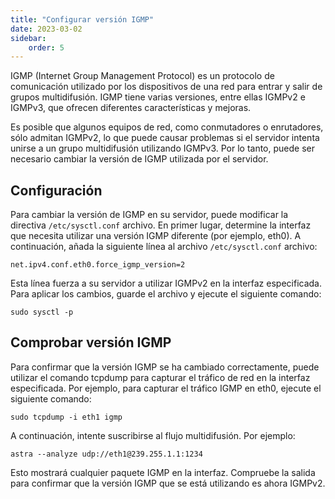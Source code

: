 ```yaml
---
title: "Configurar versión IGMP"
date: 2023-03-02
sidebar:
    order: 5
---
```


IGMP (Internet Group Management Protocol) es un protocolo de comunicación utilizado por los dispositivos de una red para entrar y salir de grupos multidifusión. IGMP tiene varias versiones, entre ellas IGMPv2 e IGMPv3, que ofrecen diferentes características y mejoras.

Es posible que algunos equipos de red, como conmutadores o enrutadores, sólo admitan IGMPv2, lo que puede causar problemas si el servidor intenta unirse a un grupo multidifusión utilizando IGMPv3. Por lo tanto, puede ser necesario cambiar la versión de IGMP utilizada por el servidor.

## Configuración[](/es/misc/tools-and-utilities/configure-igmp-version#configuration)

Para cambiar la versión de IGMP en su servidor, puede modificar la directiva `/etc/sysctl.conf` archivo. En primer lugar, determine la interfaz que necesita utilizar una versión IGMP diferente (por ejemplo, eth0). A continuación, añada la siguiente línea al archivo `/etc/sysctl.conf` archivo:

```
net.ipv4.conf.eth0.force_igmp_version=2
```

Esta línea fuerza a su servidor a utilizar IGMPv2 en la interfaz especificada. Para aplicar los cambios, guarde el archivo y ejecute el siguiente comando:

```
sudo sysctl -p
```

## Comprobar versión IGMP[](/es/misc/tools-and-utilities/configure-igmp-version#check-igmp-version)

Para confirmar que la versión IGMP se ha cambiado correctamente, puede utilizar el comando tcpdump para capturar el tráfico de red en la interfaz especificada. Por ejemplo, para capturar el tráfico IGMP en eth0, ejecute el siguiente comando:

```
sudo tcpdump -i eth1 igmp
```

A continuación, intente suscribirse al flujo multidifusión. Por ejemplo:

```
astra --analyze udp://eth1@239.255.1.1:1234
```

Esto mostrará cualquier paquete IGMP en la interfaz. Compruebe la salida para confirmar que la versión IGMP que se está utilizando es ahora IGMPv2.
